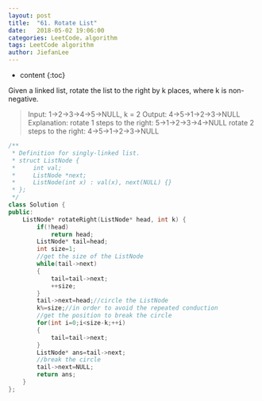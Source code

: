 ```yaml
---
layout: post
title:  "61. Rotate List"
date:   2018-05-02 19:06:00
categories: LeetCode，algorithm
tags: LeetCode algorithm
author: JiefanLee
---
```

* content
{:toc}

Given a linked list, rotate the list to the right by k places, where k is non-negative.















>Input: 1->2->3->4->5->NULL, k = 2
>Output: 4->5->1->2->3->NULL
>Explanation:
>rotate 1 steps to the right: 5->1->2->3->4->NULL
>rotate 2 steps to the right: 4->5->1->2->3->NULL

```cpp
/**
 * Definition for singly-linked list.
 * struct ListNode {
 *     int val;
 *     ListNode *next;
 *     ListNode(int x) : val(x), next(NULL) {}
 * };
 */
class Solution {
public:
    ListNode* rotateRight(ListNode* head, int k) {
        if(!head)
            return head;
        ListNode* tail=head;
        int size=1;
        //get the size of the ListNode
        while(tail->next)
        {
            tail=tail->next;
            ++size;
        }
        tail->next=head;//circle the ListNode
        k%=size;//in order to avoid the repeated conduction
        //get the position to break the circle
        for(int i=0;i<size-k;++i)
        {
            tail=tail->next;
        }
        ListNode* ans=tail->next;
        //break the circle
        tail->next=NULL;
        return ans;
    }
};
```

